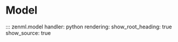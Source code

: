 # Model

::: zenml.model
    handler: python
    rendering:
      show_root_heading: true
      show_source: true

